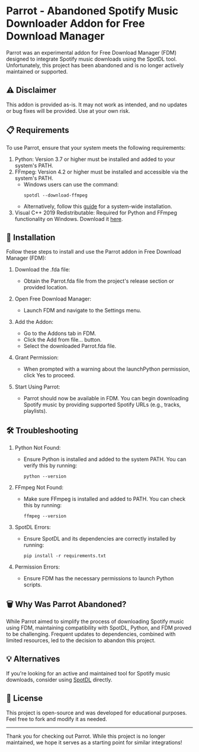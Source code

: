 # Parrot - Abandoned Spotify Music Downloader Addon for Free Download Manager
Parrot was an experimental addon for Free Download Manager (FDM) designed to integrate Spotify music downloads using the SpotDL tool. Unfortunately, this project has been abandoned and is no longer actively maintained or supported.

## ⚠️ Disclaimer
This addon is provided as-is. It may not work as intended, and no updates or bug fixes will be provided. Use at your own risk.

## 📋 Requirements
To use Parrot, ensure that your system meets the following requirements:

1. Python: Version 3.7 or higher must be installed and added to your system's PATH.
1. FFmpeg: Version 4.2 or higher must be installed and accessible via the system's PATH.
    - Windows users can use the command:
        ```
        spotdl --download-ffmpeg
        ```
    - Alternatively, follow this [guide](wikihow.com/install-ffmpeg-on-windows) for a system-wide installation.
1. Visual C++ 2019 Redistributable: Required for Python and FFmpeg functionality on Windows. Download it [here](microsoft.com).
## 🚀 Installation
Follow these steps to install and use the Parrot addon in Free Download Manager (FDM):
1. Download the .fda file:

    - Obtain the Parrot.fda file from the project's release section or provided location.
1. Open Free Download Manager:

    - Launch FDM and navigate to the Settings menu.
1. Add the Addon:

    - Go to the Addons tab in FDM.
    - Click the Add from file... button.
    - Select the downloaded Parrot.fda file.
1. Grant Permission:

    - When prompted with a warning about the launchPython permission, click Yes to proceed.
1. Start Using Parrot:

    - Parrot should now be available in FDM. You can begin downloading Spotify music by providing supported Spotify URLs (e.g., tracks, playlists).
## 🛠️ Troubleshooting
1. Python Not Found:

    - Ensure Python is installed and added to the system PATH. You can verify this by running:
        ```
        python --version
        ```
1. FFmpeg Not Found:

    - Make sure FFmpeg is installed and added to PATH. You can check this by running:
        ```
        ffmpeg --version
        ```
1. SpotDL Errors:

    - Ensure SpotDL and its dependencies are correctly installed by running:
        ```
        pip install -r requirements.txt
        ```
1. Permission Errors:

    - Ensure FDM has the necessary permissions to launch Python scripts.

## 🗑️ Why Was Parrot Abandoned?
While Parrot aimed to simplify the process of downloading Spotify music using FDM, maintaining compatibility with SpotDL, Python, and FDM proved to be challenging. Frequent updates to dependencies, combined with limited resources, led to the decision to abandon this project.

## 💡 Alternatives
If you're looking for an active and maintained tool for Spotify music downloads, consider using [SpotDL](github.com/spotDL/spotify-downloader) directly.

## 📜 License
This project is open-source and was developed for educational purposes. Feel free to fork and modify it as needed.

---

Thank you for checking out Parrot. While this project is no longer maintained, we hope it serves as a starting point for similar integrations!

